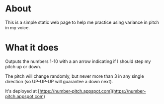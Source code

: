 About
=====

This is a simple static web page to help me practice using variance in pitch in my voice.

What it does
============

Outputs the numbers 1-10 with a an arrow indicating if I should step my pitch up or down.

The pitch will change randomly, but never more than 3 in any single direction (so UP-UP-UP will guarantee a down next).

It's deployed at [https://number-pitch.appspot.com](https://number-pitch.appspot.com)